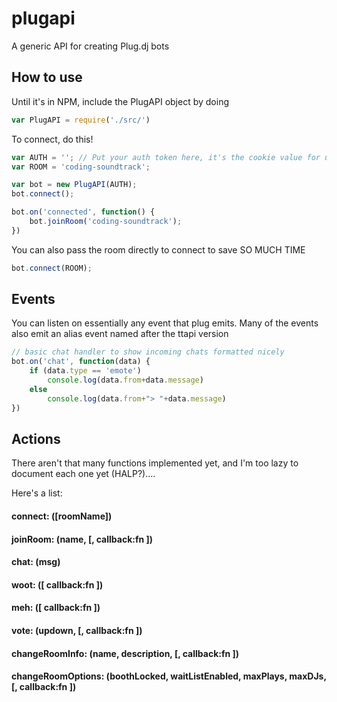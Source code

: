 plugapi
=======

A generic API for creating Plug.dj bots


## How to use
Until it's in NPM, include the PlugAPI object by doing

```js
var PlugAPI = require('./src/')
```

To connect, do this!

```js
var AUTH = ''; // Put your auth token here, it's the cookie value for usr
var ROOM = 'coding-soundtrack';

var bot = new PlugAPI(AUTH);
bot.connect();

bot.on('connected', function() {
	bot.joinRoom('coding-soundtrack');
})
```

You can also pass the room directly to connect to save SO MUCH TIME
```js
bot.connect(ROOM);
```

## Events
You can listen on essentially any event that plug emits. Many of the events also emit an alias event named after the ttapi version
```js
// basic chat handler to show incoming chats formatted nicely
bot.on('chat', function(data) {
	if (data.type == 'emote')
		console.log(data.from+data.message)
	else
		console.log(data.from+"> "+data.message)
})
```

## Actions
There aren't that many functions implemented yet, and I'm too lazy to document each one yet (HALP?)....

Here's a list:
####	connect: ([roomName])
####	joinRoom: (name, [, callback:fn ])
####	chat: (msg)
####	woot: ([ callback:fn ])
####	meh: ([ callback:fn ])
####	vote: (updown, [, callback:fn ])
####	changeRoomInfo: (name, description, [, callback:fn ])
####	changeRoomOptions: (boothLocked, waitListEnabled, maxPlays, maxDJs, [, callback:fn ])
